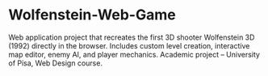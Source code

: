# Wolfenstein-Web-Game
Web application project that recreates the first 3D shooter Wolfenstein 3D (1992) directly in the browser. Includes custom level creation, interactive map editor, enemy AI, and player mechanics. Academic project – University of Pisa, Web Design course.
